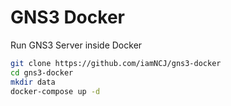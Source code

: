 # GNS3 Docker
 Run GNS3 Server inside Docker

```bash
git clone https://github.com/iamNCJ/gns3-docker
cd gns3-docker
mkdir data
docker-compose up -d
```

